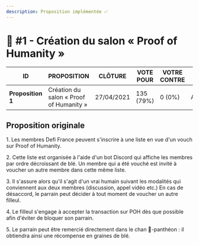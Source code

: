 ```yaml
---
description: Proposition implémentée ✅
---
```


# 📜 #1 - Création du salon « Proof of Humanity »

| ID                | PROPOSITION                             | CLÔTURE    | VOTE POUR | VOTRE CONTRE | STATUT   |
| ----------------- | --------------------------------------- | ---------- | --------- | ------------ | -------- |
| **Proposition 1** | Création du salon « Proof of Humanity » | 27/04/2021 | 135 (79%) | 0 (0%)       | Acceptée |

## Proposition originale

1\. Les membres Defi France peuvent s'inscrire à une liste en vue d'un vouch sur Proof of Humanity.

2\. Cette liste est organisée à l'aide d'un bot Discord qui affiche les membres par ordre décroissant de blé. Un membre qui a été vouché est invité à voucher un autre membre dans cette même liste.

3\. Il s'assure alors qu'il s'agit d'un vrai humain suivant les modalités qui conviennent aux deux membres (discussion, appel vidéo etc.) En cas de désaccord, le parrain peut décider à tout moment de voucher un autre filleul.

4\. Le filleul s'engage à accepter la transaction sur POH dès que possible afin d'éviter de bloquer son parrain.

5\. Le parrain peut être remercié directement dans le chan 🏅-panthéon : il obtiendra ainsi une récompense en graines de blé.
